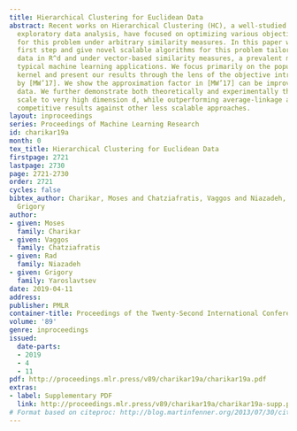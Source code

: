 ```yaml
---
title: Hierarchical Clustering for Euclidean Data
abstract: Recent works on Hierarchical Clustering (HC), a well-studied problem in
  exploratory data analysis, have focused on optimizing various objective functions
  for this problem under arbitrary similarity measures. In this paper we take the
  first step and give novel scalable algorithms for this problem tailored to Euclidean
  data in R^d and under vector-based similarity measures, a prevalent model in several
  typical machine learning applications. We focus primarily on the popular Gaussian
  kernel and present our results through the lens of the objective introduced recently
  by [MW’17]. We show the approximation factor in [MW’17] can be improved for Euclidean
  data. We further demonstrate both theoretically and experimentally that our algorithms
  scale to very high dimension d, while outperforming average-linkage and showing
  competitive results against other less scalable approaches.
layout: inproceedings
series: Proceedings of Machine Learning Research
id: charikar19a
month: 0
tex_title: Hierarchical Clustering for Euclidean Data
firstpage: 2721
lastpage: 2730
page: 2721-2730
order: 2721
cycles: false
bibtex_author: Charikar, Moses and Chatziafratis, Vaggos and Niazadeh, Rad and Yaroslavtsev,
  Grigory
author:
- given: Moses
  family: Charikar
- given: Vaggos
  family: Chatziafratis
- given: Rad
  family: Niazadeh
- given: Grigory
  family: Yaroslavtsev
date: 2019-04-11
address: 
publisher: PMLR
container-title: Proceedings of the Twenty-Second International Conference on Artificial Intelligence and Statistics
volume: '89'
genre: inproceedings
issued:
  date-parts:
  - 2019
  - 4
  - 11
pdf: http://proceedings.mlr.press/v89/charikar19a/charikar19a.pdf
extras:
- label: Supplementary PDF
  link: http://proceedings.mlr.press/v89/charikar19a/charikar19a-supp.pdf
# Format based on citeproc: http://blog.martinfenner.org/2013/07/30/citeproc-yaml-for-bibliographies/
---
```


